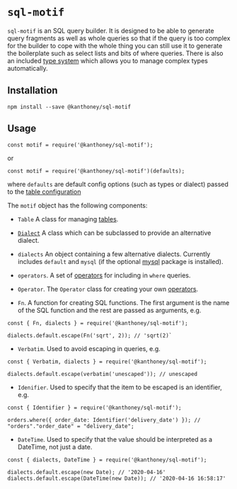 # `sql-motif`

`sql-motif` is an SQL query builder. It is designed to be able to generate query fragments as well as whole queries so that if the query is too complex for the builder to cope with the whole thing
you can still use it to generate the boilerplate such as select lists and bits of where queries. There is also an included [type system](./types.md) which allows you to manage complex types
automatically.

## Installation

```
npm install --save @kanthoney/sql-motif
```

## Usage

```
const motif = require('@kanthoney/sql-motif');
```

or

```
const motif = require('@kanthoney/sql-motif')(defaults);
```

where `defaults` are default config options (such as types or dialect) passed to the [table configuration](./table.md)

The `motif` object has the following components:

* `Table` A class for managing [tables](./table.md).

* [`Dialect`](./dialect) A class which can be subclassed to provide an alternative dialect.

* `dialects` An object containing a few alternative dialects. Currently includes `default` and `mysql` (if the optional [mysql](https://www.npmjs.com/package/mysql) package is installed).

* `operators`. A set of [operators](./operators.md) for including in `where` queries.

* `Operator`. The `Operator` class for creating your own [operators](./operators.md).

* `Fn`. A function for creating SQL functions. The first argument is the name of the SQL function and the rest are passed as arguments, e.g.

```
const { Fn, dialects } = require('@kanthoney/sql-motif');

dialects.default.escape(Fn('sqrt', 2)); // 'sqrt(2)`
```

* `Verbatim`. Used to avoid escaping in queries, e.g.

```
const { Verbatim, dialects } = require('@kanthoney/sql-motif');

dialects.default.escape(verbatim('unescaped')); // unescaped
```
* `Idenifier`. Used to specify that the item to be escaped is an identifier, e.g.

```
const { Identifier } = require('@kanthoney/sql-motif');

orders.where({ order_date: Identifier('delivery_date') }); // "orders"."order_date" = "delivery_date";
```

* `DateTime`. Used to specify that the value should be interpreted as a DateTime, not just a date.

```
const { dialects, DateTime } = require('@kanthoney/sql-motif');

dialects.default.escape(new Date); // '2020-04-16'
dialects.default.escape(DateTime(new Date)); // '2020-04-16 16:58:17'
```
